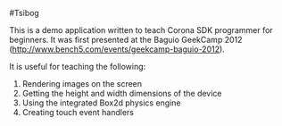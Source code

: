 #Tsibog

This is a demo application written to teach Corona SDK programmer for beginners. It was first presented at the Baguio GeekCamp 2012 (http://www.bench5.com/events/geekcamp-baguio-2012).

It is useful for teaching the following:

1. Rendering images on the screen
2. Getting the height and width dimensions of the device
3. Using the integrated Box2d physics engine
4. Creating touch event handlers